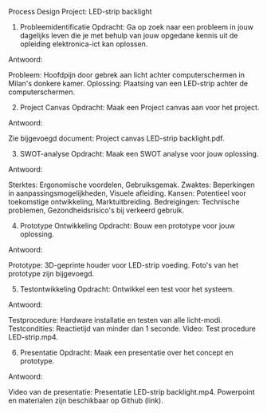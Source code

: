 Process Design Project: LED-strip backlight

1. Probleemidentificatie
Opdracht: Ga op zoek naar een probleem in jouw dagelijks leven die je met behulp van jouw opgedane kennis uit de opleiding elektronica-ict kan oplossen.

Antwoord:

Probleem: Hoofdpijn door gebrek aan licht achter computerschermen in Milan's donkere kamer.
Oplossing: Plaatsing van een LED-strip achter de computerschermen.

2. Project Canvas
Opdracht: Maak een Project canvas aan voor het project.

Antwoord:

Zie bijgevoegd document: Project canvas LED-strip backlight.pdf.

3. SWOT-analyse
Opdracht: Maak een SWOT analyse voor jouw oplossing.

Antwoord:

Sterktes: Ergonomische voordelen, Gebruiksgemak.
Zwaktes: Beperkingen in aanpassingsmogelijkheden, Visuele afleiding.
Kansen: Potentieel voor toekomstige ontwikkeling, Marktuitbreiding.
Bedreigingen: Technische problemen, Gezondheidsrisico's bij verkeerd gebruik.

4. Prototype Ontwikkeling
Opdracht: Bouw een prototype voor jouw oplossing.

Antwoord:

Prototype: 3D-geprinte houder voor LED-strip voeding.
Foto's van het prototype zijn bijgevoegd.

5. Testontwikkeling
Opdracht: Ontwikkel een test voor het systeem.

Antwoord:

Testprocedure: Hardware installatie en testen van alle licht-modi.
Testcondities: Reactietijd van minder dan 1 seconde.
Video: Test procedure LED-strip.mp4.

6. Presentatie
Opdracht: Maak een presentatie over het concept en prototype.

Antwoord:

Video van de presentatie: Presentatie LED-strip backlight.mp4.
Powerpoint en materialen zijn beschikbaar op Github (link).
